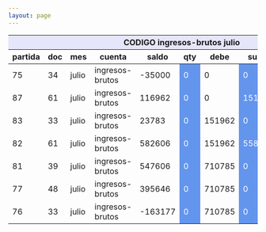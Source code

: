 ```yaml
--- 
layout: page
--- 
```


<table>
<thead> <th style='background-color: lavender' colspan='10'> CODIGO ingresos-brutos	julio </th></thead>
<tr><th> partida </th> <th> doc </th> <th> mes </th> <th>  cuenta  </th> <th> saldo  </th> <th>   qty </th> <th> debe </th><th> suma </th>  <th> haber </th> <th> suma </th>  </tr>
<tbody>
<tr> <td> 75 </td> <td> 34</td> <td> julio </td> <td>  ingresos-brutos </td> <td> -35000</td> <td style='color: white; background-color: cornflowerblue'>  0 </td> <td> 0 </td> <td style='color: white; background-color: cornflowerblue'> 0</td> <td> 0</td> <td style='color: white; background-color: cornflowerblue'>35000  </td> </tr>
<tr> <td> 87 </td> <td> 61</td> <td> julio </td> <td>  ingresos-brutos </td> <td> 116962</td> <td style='color: white; background-color: cornflowerblue'>  0 </td> <td> 0 </td> <td style='color: white; background-color: cornflowerblue'> 151962</td> <td> 35000</td> <td style='color: white; background-color: cornflowerblue'>0  </td> </tr>
<tr> <td> 83 </td> <td> 33</td> <td> julio </td> <td>  ingresos-brutos </td> <td> 23783</td> <td style='color: white; background-color: cornflowerblue'>  0 </td> <td> 151962 </td> <td style='color: white; background-color: cornflowerblue'> 0</td> <td> 35000</td> <td style='color: white; background-color: cornflowerblue'>93179  </td> </tr>
<tr> <td> 82 </td> <td> 61</td> <td> julio </td> <td>  ingresos-brutos </td> <td> 582606</td> <td style='color: white; background-color: cornflowerblue'>  0 </td> <td> 151962 </td> <td style='color: white; background-color: cornflowerblue'> 558823</td> <td> 128179</td> <td style='color: white; background-color: cornflowerblue'>0  </td> </tr>
<tr> <td> 81 </td> <td> 39</td> <td> julio </td> <td>  ingresos-brutos </td> <td> 547606</td> <td style='color: white; background-color: cornflowerblue'>  0 </td> <td> 710785 </td> <td style='color: white; background-color: cornflowerblue'> 0</td> <td> 128179</td> <td style='color: white; background-color: cornflowerblue'>35000  </td> </tr>
<tr> <td> 77 </td> <td> 48</td> <td> julio </td> <td>  ingresos-brutos </td> <td> 395646</td> <td style='color: white; background-color: cornflowerblue'>  0 </td> <td> 710785 </td> <td style='color: white; background-color: cornflowerblue'> 0</td> <td> 163179</td> <td style='color: white; background-color: cornflowerblue'>151960  </td> </tr>
<tr> <td> 76 </td> <td> 33</td> <td> julio </td> <td>  ingresos-brutos </td> <td> -163177</td> <td style='color: white; background-color: cornflowerblue'>  0 </td> <td> 710785 </td> <td style='color: white; background-color: cornflowerblue'> 0</td> <td> 315139</td> <td style='color: white; background-color: cornflowerblue'>558823  </td> </tr>
</tbody>
</table>
